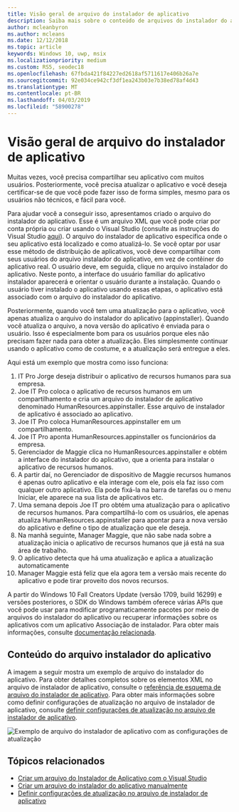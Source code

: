 ```yaml
---
title: Visão geral de arquivo do instalador de aplicativo
description: Saiba mais sobre o conteúdo de arquivos do instalador do aplicativo e como eles funcionam.
author: mcleanbyron
ms.author: mcleans
ms.date: 12/12/2018
ms.topic: article
keywords: Windows 10, uwp, msix
ms.localizationpriority: medium
ms.custom: RS5, seodec18
ms.openlocfilehash: 67fbda421f84227ed2618af5711617e406b26a7e
ms.sourcegitcommit: 92e034ce942cf3df1ea243b03e7b38ed78af4d43
ms.translationtype: MT
ms.contentlocale: pt-BR
ms.lasthandoff: 04/03/2019
ms.locfileid: "58900278"
---
```

# <a name="app-installer-file-overview"></a>Visão geral de arquivo do instalador de aplicativo

Muitas vezes, você precisa compartilhar seu aplicativo com muitos usuários. Posteriormente, você precisa atualizar o aplicativo e você deseja certificar-se de que você pode fazer isso de forma simples, mesmo para os usuários não técnicos, e fácil para você.

Para ajudar você a conseguir isso, apresentamos criado o arquivo do instalador do aplicativo. Esse é um arquivo XML que você pode criar por conta própria ou criar usando o Visual Studio (consulte as instruções do Visual Studio [aqui](create-appinstallerfile-vs.md)). O arquivo do instalador de aplicativo especifica onde o seu aplicativo está localizado e como atualizá-lo. Se você optar por usar esse método de distribuição de aplicativos, você deve compartilhar com seus usuários do arquivo instalador do aplicativo, em vez de contêiner do aplicativo real. O usuário deve, em seguida, clique no arquivo instalador do aplicativo. Neste ponto, a interface do usuário familiar do aplicativo instalador aparecerá e orientar o usuário durante a instalação.  Quando o usuário tiver instalado o aplicativo usando essas etapas, o aplicativo está associado com o arquivo do instalador do aplicativo.  

Posteriormente, quando você tem uma atualização para o aplicativo, você apenas atualiza o arquivo do instalador do aplicativo (appinstaller). Quando você atualiza o arquivo, a nova versão do aplicativo é enviada para o usuário. Isso é especialmente bom para os usuários porque eles não precisam fazer nada para obter a atualização. Eles simplesmente continuar usando o aplicativo como de costume, e a atualização será entregue a eles.

Aqui está um exemplo que mostra como isso funciona:

1. IT Pro Jorge deseja distribuir o aplicativo de recursos humanos para sua empresa.
2. Joe IT Pro coloca o aplicativo de recursos humanos em um compartilhamento e cria um arquivo do instalador de aplicativo denominado HumanResources.appinstaller. Esse arquivo de instalador de aplicativo é associado ao aplicativo.
3. Joe IT Pro coloca HumanResources.appinstaller em um compartilhamento.
4. Joe IT Pro aponta HumanResources.appinstaller os funcionários da empresa.
5. Gerenciador de Maggie clica no HumanResources.appinstaller e obtém a interface do instalador do aplicativo, que a orienta para instalar o aplicativo de recursos humanos.
6. A partir daí, no Gerenciador de dispositivo de Maggie recursos humanos é apenas outro aplicativo e ela interage com ele, pois ela faz isso com qualquer outro aplicativo. Ela pode fixá-la na barra de tarefas ou o menu Iniciar, ele aparece na sua lista de aplicativos etc.
7. Uma semana depois Joe IT pro obtém uma atualização para o aplicativo de recursos humanos. Para compartilhá-lo com os usuários, ele apenas atualiza HumanResources.appinstaller para apontar para a nova versão do aplicativo e define o tipo de atualização que ele deseja.
8. Na manhã seguinte, Manager Maggie, que não sabe nada sobre a atualização inicia o aplicativo de recursos humanos que já está na sua área de trabalho.
9. O aplicativo detecta que há uma atualização e aplica a atualização automaticamente
10. Manager Maggie está feliz que ela agora tem a versão mais recente do aplicativo e pode tirar proveito dos novos recursos.

A partir do Windows 10 Fall Creators Update (versão 1709, build 16299) e versões posteriores, o SDK do Windows também oferece várias APIs que você pode usar para modificar programaticamente pacotes por meio de arquivos do instalador do aplicativo ou recuperar informações sobre os aplicativos com um aplicativo Associação de instalador. Para obter mais informações, consulte [documentação relacionada](app-installer-documentation.md).

## <a name="contents-of-the-app-installer-file"></a>Conteúdo do arquivo instalador do aplicativo

A imagem a seguir mostra um exemplo de arquivo do instalador do aplicativo. Para obter detalhes completos sobre os elementos XML no arquivo de instalador de aplicativo, consulte o [referência de esquema de arquivo do instalador de aplicativo](https://docs.microsoft.com/uwp/schemas/appinstallerschema/schema-root). Para obter mais informações sobre como definir configurações de atualização no arquivo de instalador de aplicativo, consulte [definir configurações de atualização no arquivo de instalador de aplicativo](update-settings.md).

![Exemplo de arquivo do instalador de aplicativo com as configurações de atualização](images/App-Installer-File-Update.png)

## <a name="related-topics"></a>Tópicos relacionados

* [Criar um arquivo do Instalador de Aplicativo com o Visual Studio](create-appinstallerfile-vs.md)
* [Criar um arquivo do instalador do aplicativo manualmente](how-to-create-appinstaller-file.md)
* [Definir configurações de atualização no arquivo de instalador de aplicativo](update-settings.md)
